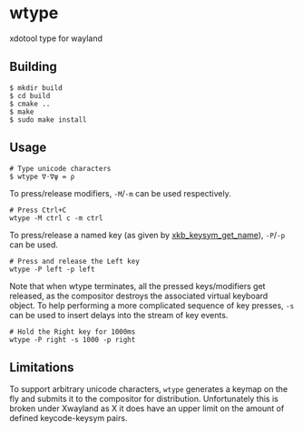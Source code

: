 # wtype
xdotool type for wayland

## Building

```
$ mkdir build
$ cd build
$ cmake ..
$ make
$ sudo make install
```

## Usage

```
# Type unicode characters
$ wtype ∇⋅∇ψ = ρ
```

To press/release modifiers, `-M`/`-m` can be used respectively.

```
# Press Ctrl+C
wtype -M ctrl c -m ctrl
```


To press/release a named key (as given by [xkb_keysym_get_name](https://xkbcommon.org/doc/current/group__keysyms.html)),
`-P`/`-p` can be used.

```
# Press and release the Left key
wtype -P left -p left
```
Note that when wtype terminates, all the pressed keys/modifiers get released, as the compositor destroys the associated
virtual keyboard object. To help performing a more complicated sequence of key presses, `-s` can be used to insert delays into the stream of key events.

```
# Hold the Right key for 1000ms
wtype -P right -s 1000 -p right
```

## Limitations

To support arbitrary unicode characters, `wtype` generates a keymap on the fly and submits it to the compositor for distribution. Unfortunately this is broken under Xwayland as X it does have an upper limit on the amount of defined keycode-keysym pairs.
